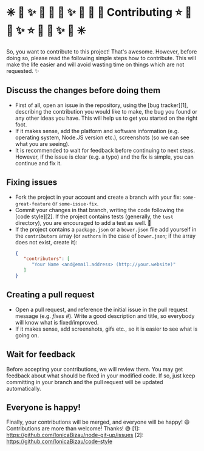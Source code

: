 # :eight_spoked_asterisk: :stars: :sparkles: :dizzy: :star2: :star2: :sparkles: :dizzy: :star2: :star2: Contributing :star: :star2: :dizzy: :sparkles:  :star: :star2: :dizzy: :sparkles: :stars: :eight_spoked_asterisk:
So, you want to contribute to this project! That's awesome. However, before
doing so, please read the following simple steps how to contribute. This will
make the life easier and will avoid wasting time on things which are not
requested. :sparkles:
## Discuss the changes before doing them
 - First of all, open an issue in the repository, using the [bug tracker][1],
   describing the contribution you would like to make, the bug you found or any
   other ideas you have. This will help us to get you started on the right
   foot.
 - If it makes sense, add the platform and software information (e.g. operating
   system, Node.JS version etc.), screenshots (so we can see what you are
   seeing).
 - It is recommended to wait for feedback before continuing to next steps.
   However, if the issue is clear (e.g. a typo) and the fix is simple, you can
   continue and fix it.
## Fixing issues
 - Fork the project in your account and create a branch with your fix:
   `some-great-feature` or `some-issue-fix`.
 - Commit your changes in that branch, writing the code following the
   [code style][2]. If the project contains tests (generally, the `test`
   directory), you are encouraged to add a test as well. :memo:
 - If the project contains a `package.json` or a `bower.json` file add yourself
   in the `contributors` array (or `authors` in the case of `bower.json`;
   if the array does not exist, create it):
   ```json
   {
      "contributors": [
         "Your Name <and@email.address> (http://your.website)"
      ]
   }
   ```
## Creating a pull request
 - Open a pull request, and reference the initial issue in the pull request
   message (e.g. *fixes #<your-issue-number>*). Write a good description and
   title, so everybody will know what is fixed/improved.
 - If it makes sense, add screenshots, gifs etc., so it is easier to see what
   is going on.
## Wait for feedback
Before accepting your contributions, we will review them. You may get feedback
about what should be fixed in your modified code. If so, just keep committing
in your branch and the pull request will be updated automatically.
## Everyone is happy!
Finally, your contributions will be merged, and everyone will be happy! :smile:
Contributions are more than welcome!
Thanks! :sweat_smile:
[1]: https://github.com/IonicaBizau/node-git-up/issues
[2]: https://github.com/IonicaBizau/code-style
